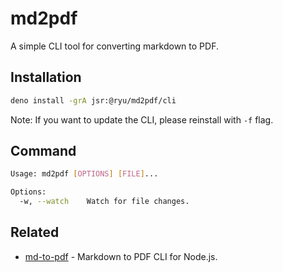 # md2pdf

A simple CLI tool for converting markdown to PDF.

## Installation

```sh
deno install -grA jsr:@ryu/md2pdf/cli
```

Note: If you want to update the CLI, please reinstall with `-f` flag.

## Command

```sh
Usage: md2pdf [OPTIONS] [FILE]...

Options:
  -w, --watch    Watch for file changes.
```

## Related

- [md-to-pdf](https://github.com/simonhaenisch/md-to-pdf) - Markdown to PDF CLI
  for Node.js.
